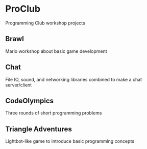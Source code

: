# ProClub
Programming Club workshop projects

## Brawl
Mario workshop about basic game development

## Chat
File IO, sound, and networking libraries combined to make a chat server/client

## CodeOlympics
Three rounds of short programming problems

## Triangle Adventures
Lightbot-like game to introduce basic programming concepts
